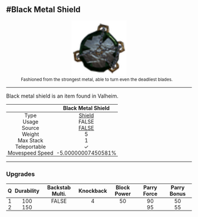 <meta property="og:title" content="Black Metal Shield - MoreValheim" /><meta property="og:type" content="website" /><meta property="og:image" content="/assets/black_metal_shield.png" /><meta property="og:description" content="Black Metal Shield is an item found in Valheim." /><meta name="theme-color" content="#546D78"><meta name="twitter:card" content="summary_large_image">
#Black Metal Shield
-------------
<style>img {width:20px;}.tb {width:150px;display: block;margin-left: auto;margin-right: auto;}</style>

<style>.md-typeset table:not([class]) th:not([align]) {min-width:unset!important;}</style>
<style>td{padding:0em 0.3em!important;text-align:center!important;border-left:.05rem solid var(--md-default-fg-color--lightest)}</style>

<style>th{padding:0.1em 0.3em!important;text-align:center!important;font-weight:bold}</style>

<style>pre{text-align:right!important}</style>
<style>table tr td:first-child {border-left: 0;};</style>

<figure><img src="/assets/black_metal_shield.png" class="tb" /><figcaption><small>Fashioned from the strongest metal, able to turn even the deadliest blades.</small></figcaption></figure>

-------------

Black metal shield is an item found in Valheim.

|        | Black Metal Shield              |
| ----------- | ------------------------------------ |
| Type | [Shield](../../types/shield)
| Usage | FALSE<br>
| Source | [FALSE](../../items/false)
| Weight | 5 |
| Max Stack | 1 |
| Teleportable | ✓
| Movespeed Speed | -5.00000007450581%


-------------

### Upgrades
| Q | Durability | Backstab Multi. | Knockback | Block Power | Parry Force | Parry Bonus
| - | - | - | - | - | - | - 
1 | 100 | FALSE | 4 | 50 | 90 | 50 | 1.5 | 
 | 2 | 150 |  |  |  | 95 | 55 |  | 

